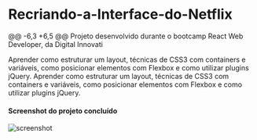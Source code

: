 # Recriando-a-Interface-do-Netflix
@@ -6,3 +6,5 @@ Projeto desenvolvido durante o bootcamp React Web Developer, da Digital Innovati


Aprender como estruturar um layout, técnicas de CSS3 com containers e variáveis, como posicionar elementos com Flexbox e como utilizar plugins jQuery.	Aprender como estruturar um layout, técnicas de CSS3 com containers e variáveis, como posicionar elementos com Flexbox e como utilizar plugins jQuery.


#### Screenshot do projeto concluído
<img alt="screenshot" src="https://github.com/isabelavs/netflix-interface/blob/master/img/screenshot.PNG">
